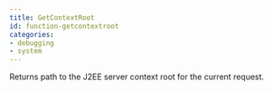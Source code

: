 ```yaml
---
title: GetContextRoot
id: function-getcontextroot
categories:
- debugging
- system
---
```


Returns path to the J2EE server context root for the current request.
